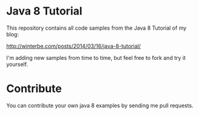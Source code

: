 Java 8 Tutorial
==============

This repository contains all code samples from the Java 8 Tutorial of my blog:

http://winterbe.com/posts/2014/03/16/java-8-tutorial/

I'm adding new samples from time to time, but feel free to fork and try it yourself.


Contribute
==============

You can contribute your own java 8 examples by sending me pull requests.
